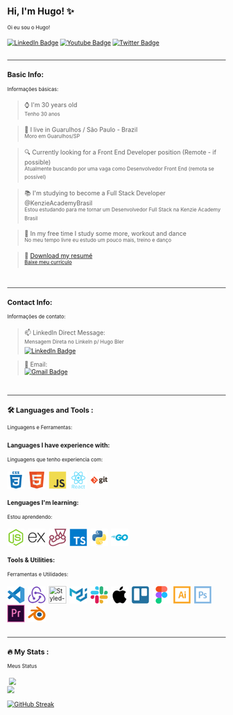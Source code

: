 ## Hi, I'm Hugo! :sparkles:
<sup> Oi eu sou o Hugo!</sup>
<div id="badges">
<a href="https://www.linkedin.com/in/hbler">
  <img src="https://img.shields.io/badge/LinkedIn-blue?style=for-the-badge&logo=linkedin&logoColor=white" alt="LinkedIn Badge"/></a>
  <a href="https://www.youtube.com/c/HugoBlerPro">
  <img src="https://img.shields.io/badge/YouTube-red?style=for-the-badge&logo=youtube&logoColor=white" alt="Youtube Badge"/></a>
  <a href="https://twitter.com/hbler_">
  <img src="https://img.shields.io/badge/Twitter-blue?style=for-the-badge&logo=twitter&logoColor=white" alt="Twitter Badge"/></a>
  <img src="https://komarev.com/ghpvc/?username=hbler&style=for-the-badge&color=blueviolet" alt=""/>
</div>
<br />

---
### Basic Info:
<sup>Informações básicas:</sup>

>:watch: I'm 30 years old  
><sup>Tenho 30 anos</sup>
  
>:round_pushpin: I live in Guarulhos / São Paulo - Brazil  
><sup>Moro em Guarulhos/SP</sup>

>:mag: Currently looking for a Front End Developer position (Remote - if possible)  
><sup>Atualmente buscando por uma vaga como Desenvolvedor Front End (remota se possível)</sup>

>:books: I'm studying to become a Full Stack Developer @KenzieAcademyBrasil  
<sup>Estou estudando para me tornar um Desenvolvedor Full Stack na Kenzie Academy Brasil</sup>

>:dancer: In my free time I study some more, workout and dance  
<sup>No meu tempo livre eu estudo um pouco mais, treino e danço </sup>

>:page_facing_up: [Download my resumé](https://hbler.com/wp-content/uploads/2022/07/Resumé-Hugo_Bler.pdf)  
<sup><a href="https://hbler.com/wp-content/uploads/2022/07/CV-Hugo_Bler.pdf">Baixe meu currículo</a></sup>

<br />

---
### Contact Info:
<sup>Informações de contato:</sup>

>:mailbox: LinkedIn Direct Message:  
<sup>Mensagem Direta no LinkeIn p/ Hugo Bler</sup>  
><a href="https://www.linkedin.com/messaging/thread/new/">
  <img src="https://img.shields.io/badge/Hugo%20Bler-blue?style=for-the-badge&logo=linkedin&logoColor=white" alt="LinkedIn Badge"/></a>

>:email: Email:  
><a href="mailto:mail.hbler@gmail.com">
  <img src="https://img.shields.io/badge/Hugo%20Bler-red?style=for-the-badge&logo=gmail&logoColor=white" alt="Gmail Badge"/></a>

<br />

---
### :hammer_and_wrench: Languages and Tools :
<sup>Linguagens e Ferramentas:</sup>

#### Languages I have experience with:
<sup>Linguagens que tenho experiencia com:</sup>
<div>
  <img src="https://github.com/devicons/devicon/blob/master/icons/css3/css3-plain-wordmark.svg"  title="CSS3" alt="CSS" width="40" height="40"/>&nbsp;
  <img src="https://github.com/devicons/devicon/blob/master/icons/html5/html5-original.svg" title="HTML5" alt="HTML" width="40" height="40"/>&nbsp;
  <img src="https://github.com/devicons/devicon/blob/master/icons/javascript/javascript-original.svg" title="JavaScript" alt="JavaScript" width="40" height="40"/>&nbsp;
   <img src="https://github.com/devicons/devicon/blob/master/icons/react/react-original-wordmark.svg" title="React" alt="React" width="40" height="40"/>&nbsp;
  <img src="https://github.com/devicons/devicon/blob/master/icons/git/git-original-wordmark.svg" title="Git" **alt="Git" width="40" height="40"/>&nbsp;
</div>

#### Lenguages I'm learning:
<sup>Estou aprendendo:</sup>
<div>
  <img src="https://github.com/devicons/devicon/blob/master/icons/nodejs/nodejs-plain.svg" title="NodeJS" alt="NodeJS" width="40" height="40"/>&nbsp;
    <img src="https://github.com/devicons/devicon/blob/master/icons/express/express-original.svg" title="Express" alt="Express" width="40" height="40"/>&nbsp;
    <img src="https://github.com/devicons/devicon/blob/master/icons/jest/jest-plain.svg" title="Jest" alt="Jest" width="40" height="40"/>&nbsp;
  <img src="https://github.com/devicons/devicon/blob/master/icons/typescript/typescript-original.svg" title="TypeScript" alt="TypeScript" width="40" height="40"/>&nbsp;
  <img src="https://github.com/devicons/devicon/blob/master/icons/python/python-original.svg" title="Python" **alt="Python" width="40" height="40"/>&nbsp;
    <img src="https://github.com/devicons/devicon/blob/master/icons/go/go-original-wordmark.svg" title="Go" **alt="Go" width="40" height="40"/>&nbsp;
</div>

#### Tools & Utilities: 
<sup>Ferramentas e Utilidades:</sup>
<div>
  <img src="https://github.com/devicons/devicon/blob/master/icons/vscode/vscode-original.svg" title="VSCode" **alt="VSCode" width="40" height="40"/>&nbsp;
    <img src="https://github.com/devicons/devicon/blob/master/icons/redux/redux-original.svg" title="Redux" alt="Redux" width="40" heigth="40"/>&nbsp;
    <img src="https://github.com/styled-components/brand/blob/master/styled-components.svg" title="Styled-Components" **alt="Styled-Components" width="40" height="40"/>&nbsp;
  <img src="https://github.com/devicons/devicon/blob/master/icons/materialui/materialui-original.svg" title="Material UI" alt="Material UI" width="40" height="40"/>&nbsp;
    <img src="https://github.com/devicons/devicon/blob/master/icons/slack/slack-original.svg" title="Slack" **alt="Slack" width="40" height="40"/>&nbsp;
        <img src="https://github.com/devicons/devicon/blob/master/icons/apple/apple-original.svg" title="MacOS" **alt="MacOS" width="40" height="40"/>&nbsp;
  <img src="https://github.com/devicons/devicon/blob/master/icons/trello/trello-plain.svg" title="Trello" **alt="Trello" width="40" height="40"/>&nbsp;
  <img src="https://github.com/devicons/devicon/blob/master/icons/figma/figma-original.svg" title="Figma" **alt="Figma" width="40" height="40"/>&nbsp;
    <img src="https://github.com/devicons/devicon/blob/master/icons/illustrator/illustrator-line.svg" title="Illustrator" **alt="Illustrator" width="40" height="40"/>&nbsp;
  <img src="https://github.com/devicons/devicon/blob/master/icons/photoshop/photoshop-line.svg" title="Photoshop" **alt="Photoshop" width="40" height="40"/>&nbsp;
  <img src="https://github.com/devicons/devicon/blob/master/icons/premierepro/premierepro-original.svg" title="PremierePro" **alt="PremierePro" width="40" height="40"/>&nbsp;
  <img src="https://github.com/devicons/devicon/blob/master/icons/blender/blender-original.svg" title="Blender" **alt="Blender" width="40" height="40"/>&nbsp;
  
</div>

<br/>

---

### :fire: My Stats :
<sup>Meus Status</sup>

<img src="https://www.codewars.com/users/Hbler/badges/large" alt=""/>

<a href="https://github.com/Hbler">
<img src="https://github-readme-stats.vercel.app/api/top-langs/?username=Hbler&layout=compact&theme=monokai&bg_color=0d1117&hide_border=true"/></a>
<br />
<a href="https://github.com/Hbler">
<img src="https://github-readme-stats.vercel.app/api?username=Hbler&show_icons=true&theme=monokai&custom_title=My%20Github%20Stats&bg_color=0d1117&hide_border=true"/></a>

<a href="https://github.com/Hbler">
  
[![GitHub Streak](http://github-readme-streak-stats.herokuapp.com?user=Hbler&theme=monokai&hide_border=true&background=0d1117)](https://git.io/streak-stats)
  
</a>
